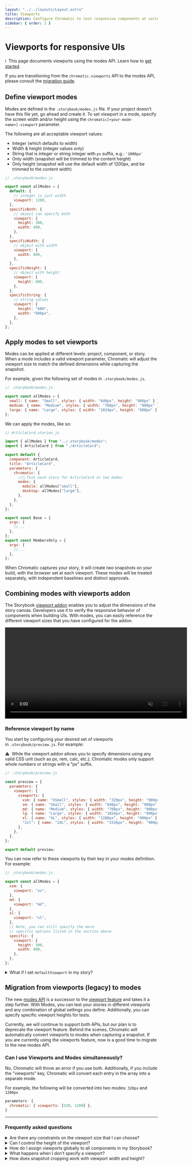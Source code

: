 ```yaml
---
layout: "../../layouts/Layout.astro"
title: Viewports
description: Configure Chromatic to test responsive components at various viewports
sidebar: { order: 2 }
---
```


# Viewports for responsive UIs

<div class="aside" style="margin-bottom: 2rem;">
<p>ℹ️&nbsp;&nbsp;This page documents viewports using the modes API. Learn how to <a href="/docs/modes">get started</a>.</p>

<p style="margin-bottom: 0;">If you are transitioning from the <code>chromatic.viewports</code> API to the modes API, please consult the <a href="#migration-from-viewports-legacy-to-modes">migration guide</a>.</p>
</div>

## Define viewport modes

Modes are defined in the `.storybook/modes.js` file. If your project doesn't have this file yet, go ahead and create it. To set viewport in a mode, specify the screen width and/or height using the `chromatic[<your-mode-name>].viewport` parameter.

The following are all acceptable viewport values:

- Integer (which defaults to width)
- Width & height (integer values only)
- String that is integer or string integer with `px` suffix, e.g.: `'1000px'`
- Only width (snapshot will be trimmed to the content height)
- Only height (snapshot will use the default width of 1200px, and be trimmed to the content width)

```jsx
// .storybook/modes.js

export const allModes = {
  default: {
    // integer is just width
    viewport: 1280,
  },
  specificBoth: {
    // object can specify both
    viewport: {
      height: 300,
      width: 800,
    },
  },
  specificWidth: {
    // object with width
    viewport: {
      width: 800,
    },
  },
  specificHeight: {
    // object with height
    viewport: {
      height: 800,
    },
  },
  specificString: {
    // string values
    viewport: {
      height: "600",
      width: "800px",
    },
  },
};
```

## Apply modes to set viewports

Modes can be applied at different levels: project, component, or story. When a mode includes a valid viewport parameter, Chromatic will adjust the viewport size to match the defined dimensions while capturing the snapshot.

For example, given the following set of modes in `.storybook/modes.js`.

```jsx
// .storybook/modes.js

export const allModes = {
  small: { name: "Small", styles: { width: "640px", height: "900px" } },
  medium: { name: "Medium", styles: { width: "768px", height: "900px" } },
  large: { name: "Large", styles: { width: "1024px", height: "900px" } },
};
```

We can apply the modes, like so:

```jsx
// ArticleCard.stories.js

import { allModes } from "../.storybook/modes";
import { ArticleCard } from "./ArticleCard";

export default {
  component: ArticleCard,
  title: "ArticleCard",
  parameters: {
    chromatic: {
      //🔶 Test each story for ArticleCard in two modes
      modes: {
        mobile: allModes["small"],
        desktop: allModes["large"],
      },
    },
  },
};

export const Base = {
  args: {
    //...
  },
};
export const MembersOnly = {
  args: {
    //...
  },
};
```

When Chromatic captures your story, it will create *two* snapshots on your build, with the browser set at each viewport. These modes will be treated separately, with independent baselines and distinct approvals.

## Combining modes with viewports addon

The Storybook [viewport addon](https://storybook.js.org/docs/react/essentials/viewport) enables you to adjust the dimensions of the story canvas. Developers use it to verify the responsive behavior of components when building UIs. With modes, you can easily reference the different viewport sizes that you have configured for the addon.

<video autoPlay muted playsInline loop width="600px" class="center">
  <source src="/docs/assets/addon-viewports-optimized.mp4" type="video/mp4" />
</video>

### Reference viewport by name

You start by configuring your desired set of viewports in `.storybook/preview.js`. For example:

<div class="aside">
⚠️&nbsp;&nbsp;While the viewport addon allows you to specify dimensions using any valid CSS unit (such as px, rem, calc, etc.), Chromatic modes only support whole numbers or strings with a "px" suffix.
</div>

```js
// .storybook/preview.js

const preview = {
  parameters: {
    viewport: {
      viewports: {
        xsm: { name: "XSmall", styles: { width: "320px", height: "900px" } },
        sm: { name: "Small", styles: { width: "640px", height: "900px" } },
        md: { name: "Medium", styles: { width: "768px", height: "900px" } },
        lg: { name: "Large", styles: { width: "1024px", height: "900px" } },
        xl: { name: "XL", styles: { width: "1280px", height: "900px" } },
        "2xl": { name: "2XL", styles: { width: "1536px", height: "900px" } },
      },
    },
  },
};

export default preview;
```

You can now refer to these viewports by their key in your modes definition. For example:

```jsx
// .storybook/modes.js

export const allModes = {
  xsm: {
    viewport: "xs",
  },
  md: {
    viewport: "md",
  },
  xl: {
    viewport: "xl",
  },
  // Note, you can still specify the more
  // specific options listed in the section above
  specific: {
    viewport: {
      height: 300,
      width: 800,
    },
  },
};
```

<details>
<summary>What if I set <code>defaultViewport</code> in my story?</summary>

You have the ability to configure the default viewport for stories at different levels: project, component, or story. This can be done by setting the `parameters.viewport` value. By adjusting this setting, you can control the dimensions of the story canvas when viewing it in the browser using Storybook.

However, it's important to note that when capturing snapshots, Chromatic will ignore `defaultViewport` and size the viewport based on the configuration within the mode.

In the example below, `MyStory` will use `md` viewport size when viewed in the browser. However, the two snapshots will use `lg` and `xl` viewport sizes respectively.

```jsx
// MyComponent.stories.jsx

import type { Meta, StoryObj } from '@storybook/react';
import { allModes } from '../.storybook/modes';
import { MyComponent } from './MyComponent';

const meta: Meta<typeof MyComponent> = {
  component: MyComponent,
  title: 'MyComponent',
};

export default meta;
type Story = StoryObj<typeof MyComponent>;

export const MyStory: Story = {
  parameters: {
    viewport: {
      defaultViewport: 'md',
    },
    chromatic: {
      modes: {
        lg: allModes['lg'],
        xl: allModes['xl'],
      },
    },
  },
};
```

</details>

## Migration from viewports (legacy) to modes

The new [modes API](/docs/modes) is a successor to the [viewport feature](/docs/legacy-viewports) and takes it a step further. With Modes, you can test your stories in different viewports and any combination of global settings you define. Additionally, you can specify specific viewport heights for tests.

Currently, we will continue to support both APIs, but our plan is to deprecate the viewport feature. Behind the scenes, Chromatic will automatically convert viewports to modes when capturing a snapshot. If you are currently using the viewports feature, now is a good time to migrate to the new modes API.

### Can I use Viewports and Modes simultaneously?

No, Chromatic will throw an error if you use both. Additionally, if you include the "viewports" key, Chromatic will convert each entry in the array into a separate mode.

For example, the following will be converted into two modes: `320px` and `1200px`

```jsx
parameters: {
  chromatic: { viewports: [320, 1200] },
}
```

---

### Frequently asked questions

<details>
<summary>Are there any constraints on the viewport size that I can choose?</summary>

A width or height can be any whole number between 200 and 2560 pixels. The maximum number of pixels per snapshot is 25,000,000.

</details>

<details>
<summary>Can I control the height of the viewport?</summary>

Yes, you can control the height using the `viewport.height` property.

If no height is specified, Chromatic will capture a snapshot based on the intrinsic height of the root container.

```jsx
// MyComponent.stories.js

import { MyComponent } from "./MyComponent";

export default {
  component: MyComponent,
  title: "MyComponent",
  parameters: {
    chromatic: {
      modes: {
        small: {
          viewport: {
            height: 300,
            width: 800,
          },
        },
      },
    },
  },
};
```

</details>

<details>
<summary>How do I assign viewports globally to all components in my Storybook?</summary>

We don’t recommend this in most cases because each viewport is treated independently and snapshots must be approved as such.

But if you really want to assign project level modes, you can do so by setting the `chromatic.modes` parameter in [`.storybook/preview.js`](https://storybook.js.org/docs/react/configure/overview#configure-story-rendering):

```jsx
// .storybook/preview.js

import { allModes } from "../.storybook/modes";

const preview = {
  parameters: {
    chromatic: {
      modes: {
        light: allModes["light"],
        dark: allModes["dark"],
      },
    },
  },
};

export default preview;
```

</details>

<details>
<summary>What happens when I don’t specify a viewport?</summary>

Chromatic defaults to a viewport of width 1200px and height 900px.

</details>

</details>

<details>
<summary>How does snapshot cropping work with viewport width and height?</summary>

When you add a viewport, Chromatic will size the browser's viewport to the defined width and height. It will then take a snapshot and [crop](/docs/snapshots/#3-take-a-screenshot-and-crop-it-to-the-dimensions-of-the-ui) it to the bounding box of the component. This eliminates negative spaces around snapshots reducing the visual information you must review. 

If you haven't set a viewport height, Chromatic will captures the full height of the rendered UI. If you have set a viewport height, Chromatic will capture up to the specified height and not the rest of the UI that would be offscreen.

</details>